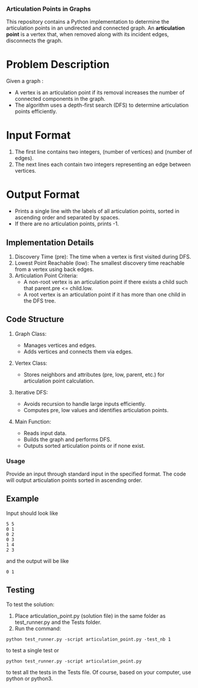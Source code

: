 ### Articulation Points in Graphs
This repository contains a Python implementation to determine the articulation points in an undirected and connected graph. An **articulation point** is a vertex that, when removed along with its incident edges, disconnects the graph.

# Problem Description
Given a graph :
- A vertex  is an articulation point if its removal increases the number of connected components in the graph.
- The algorithm uses a depth-first search (DFS) to determine articulation points efficiently.

# Input Format
1. The first line contains two integers,  (number of vertices) and  (number of edges).
2. The next  lines each contain two integers representing an edge between vertices.

# Output Format
- Prints a single line with the labels of all articulation points, sorted in ascending order and separated by spaces.
- If there are no articulation points, prints -1.


## Implementation Details
1. Discovery Time (pre): The time when a vertex is first visited during DFS.
2. Lowest Point Reachable (low): The smallest discovery time reachable from a vertex using back edges.
3. Articulation Point Criteria:
   - A non-root vertex is an articulation point if there exists a child such that parent.pre <= child.low.
   - A root vertex is an articulation point if it has more than one child in the DFS tree.

## Code Structure
1. Graph Class:
   - Manages vertices and edges.
   - Adds vertices and connects them via edges.

2. Vertex Class:
   - Stores neighbors and attributes (pre, low, parent, etc.) for articulation point calculation.
  
4. Iterative DFS:
   - Avoids recursion to handle large inputs efficiently.
   - Computes pre, low values and identifies articulation points.

4. Main Function:
   - Reads input data.
   - Builds the graph and performs DFS.
   - Outputs sorted articulation points or  if none exist.


### Usage
Provide an input through standard input in the specified format. The code will output articulation points sorted in ascending order.

## Example
Input should look like
```
5 5
0 1
0 2
0 3
1 4
2 3 
```

and the output will be like
```
0 1
```


## Testing
To test the solution:
1. Place articulation_point.py (solution file) in the same folder as test_runner.py and the Tests folder.
2. Run the command:
```
python test_runner.py -script articulation_point.py -test_nb 1
```
to test a single test or
```
python test_runner.py -script articulation_point.py
```
to test all the tests in the Tests file. Of course, based on your computer, use python or python3.
